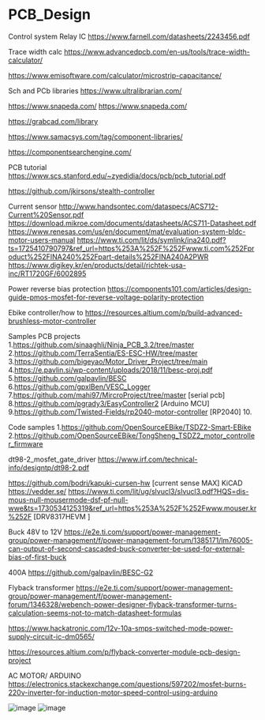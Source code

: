 # PCB_Design

Control system
 Relay IC
https://www.farnell.com/datasheets/2243456.pdf

Trace width calc
https://www.advancedpcb.com/en-us/tools/trace-width-calculator/

https://www.emisoftware.com/calculator/microstrip-capacitance/

Sch and PCb libraries
https://www.ultralibrarian.com/


https://www.snapeda.com/
https://www.snapeda.com/

https://grabcad.com/library

https://www.samacsys.com/tag/component-libraries/

https://componentsearchengine.com/

PCB tutorial
https://www.scs.stanford.edu/~zyedidia/docs/pcb/pcb_tutorial.pdf

https://github.com/jkirsons/stealth-controller

Current sensor
http://www.handsontec.com/dataspecs/ACS712-Current%20Sensor.pdf
https://download.mikroe.com/documents/datasheets/ACS711-Datasheet.pdf
https://www.renesas.com/us/en/document/mat/evaluation-system-bldc-motor-users-manual
https://www.ti.com/lit/ds/symlink/ina240.pdf?ts=1725410790797&ref_url=https%253A%252F%252Fwww.ti.com%252Fproduct%252FINA240%252Fpart-details%252FINA240A2PWR
https://www.digikey.kr/en/products/detail/richtek-usa-inc/RT1720GF/6002895

Power reverse bias protection
https://components101.com/articles/design-guide-pmos-mosfet-for-reverse-voltage-polarity-protection

Ebike controller/how to
https://resources.altium.com/p/build-advanced-brushless-motor-controller

Samples PCB projects
1.https://github.com/sinaaghli/Ninja_PCB_3.2/tree/master
2.https://github.com/TerraSentia/ES-ESC-HW/tree/master
3.https://github.com/bigeyao/Motor_Driver_Project/tree/main
4.https://e.pavlin.si/wp-content/uploads/2018/11/besc-proj.pdf
5.https://github.com/galpavlin/BESC
6.https://github.com/gpxlBen/VESC_Logger
7.https://github.com/mahi97/MircroProject/tree/master [serial pcb]
8.https://github.com/pgrady3/EasyController2 [Arduino MCU]
9.https://github.com/Twisted-Fields/rp2040-motor-controller [RP2040]
10.

Code samples
1.https://github.com/OpenSourceEBike/TSDZ2-Smart-EBike
2.https://github.com/OpenSourceEBike/TongSheng_TSDZ2_motor_controller_firmware

dt98-2_mosfet_gate_driver
https://www.irf.com/technical-info/designtp/dt98-2.pdf

https://github.com/bodri/kapuki-cursen-hw [current sense MAX]
 KiCAD
https://vedder.se/
https://www.ti.com/lit/ug/slvucl3/slvucl3.pdf?HQS=dis-mous-null-mousermode-dsf-pf-null-wwe&ts=1730534125319&ref_url=https%253A%252F%252Fwww.mouser.kr%252F [DRV8317HEVM ]

Buck 48V to 12V
https://e2e.ti.com/support/power-management-group/power-management/f/power-management-forum/1385171/lm76005-can-output-of-second-cascaded-buck-converter-be-used-for-external-bias-of-first-buck

400A
https://github.com/galpavlin/BESC-G2

Flyback transformer
https://e2e.ti.com/support/power-management-group/power-management/f/power-management-forum/1346328/webench-power-designer-flyback-transformer-turns-calculation-seems-not-to-match-datasheet-formulas

https://www.hackatronic.com/12v-10a-smps-switched-mode-power-supply-circuit-ic-dm0565/

https://resources.altium.com/p/flyback-converter-module-pcb-design-project

AC MOTOR/ ARDUINO
https://electronics.stackexchange.com/questions/597202/mosfet-burns-220v-inverter-for-induction-motor-speed-control-using-arduino


![image](https://github.com/user-attachments/assets/8063ee26-1615-4930-b172-b120a807b194)
![image](https://github.com/user-attachments/assets/2c499816-2217-450b-9c6f-e63ceb7d1ebe)


